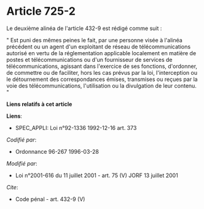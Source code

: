 # Article 725-2

Le deuxième alinéa de l'article 432-9 est rédigé comme suit : 

" Est puni des mêmes peines le fait, par une personne visée à l'alinéa précédent ou un agent d'un exploitant de réseau de
télécommunications autorisé en vertu de la réglementation applicable localement en matière de postes et télécommunications ou
d'un fournisseur de services de télécommunications, agissant dans l'exercice de ses fonctions, d'ordonner, de commettre ou de
faciliter, hors les cas prévus par la loi, l'interception ou le détournement des correspondances émises, transmises ou reçues
par la voie des télécommunications, l'utilisation ou la divulgation de leur contenu. "

**Liens relatifs à cet article**

**Liens**:

  - SPEC_APPLI: Loi n°92-1336 1992-12-16 art. 373

_Codifié par_:

  - Ordonnance 96-267 1996-03-28

_Modifié par_:

  - Loi n°2001-616 du 11 juillet 2001 - art. 75 (V) JORF 13 juillet 2001

_Cite_:

  - Code pénal - art. 432-9 (V)
